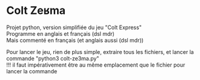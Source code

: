 # Colt Zeʁma
Projet python, version simplifiée du jeu "Colt Express"<br>
Programme en anglais et français (dsl mdr)<br>
Mais commenté en français (et anglais aussi (dsl mdr))<br>

Pour lancer le jeu, rien de plus simple, extraire tous les fichiers, et lancer la commande "python3 colt-ze3ma.py"<br>
!!! il faut impérativement être au même emplacement  que le fichier pour lancer la commande<br>
